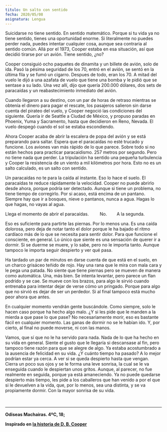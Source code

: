 ```yaml
---
titulo: Un salto con sentido
fecha: 2020/05/08 
asignatura: Lengua
---
```


Suicidarse no tiene sentido. En sentido matemático. Porque si tu vida ya no tiene sentido, tienes una oportunidad enorme. Si literalmente no puedes perder nada, puedes intentar cualquier cosa, aunque sea contraria al sentido común. Allá por el 1973, Cooper estaba en esa situación, así que decidió tirarse por un avión. Tiene sentido, ¿no?

Cooper consiguió ocho paquetes de dinamita y un billete de avión, solo de ida. Pasó la pésima seguridad de los 70, entró en el avión, se sentó en la última fila y se fumó un cigarro. Despues de todo, eran los 70. A mitad del vuelo le dijó a una azafata de vuelo que tiene una bomba y le pidió que se sentase a su lado. Una vez allí, dijo que quería 200.000 dólares, dos sets de paracaídas y un reabastecimiento inmediato del avión. 

Cuando llegaron a su destino, con un par de horas de retraso mientras se obtenía el dinero para pagar el rescate, los pasajeros salieron sin darse cuenta del pirateo del vuelo, y Cooper negoció las condiciones del siguiente. Quería ir de Seattle a Ciudad de México, y propuso paradas en Phoenix, Yuma y Sacramento, hasta que decidieron en Reno, Nevada. El vuelo despegó cuando el sol se estaba escondiendo. 

Ahora Cooper acaba de abrir la escalera de popa del avión y se está preparando para saltar. Espera que el paracaídas no esté trucado y funcione. Los aviones van más rápido de lo que parece. Sobre todo si no están hechos para practicar paracaidismo. 257 metros por segundo. Pero no tiene nada que perder. La tripulación ha sentido una pequeña turbulencia y Cooper la resistencia de un viento a mil kilómetros por hora. Esto no es un salto calculado, es un salto con sentido. 

Un paracaídas no te para la caída al instante. Eso lo hace el suelo. El paracaídas te reduce rápidamente la velocidad. Cooper no puede abrirlo desde ahora, porque podría ser detectado. Aunque si tiene un problema, no tiene tiempo de corregirlo. Por si acaso, está encima de un pantano. Siempre hay que ir a bosques, nieve o pantanos, nunca a agua. Hagas lo que hagas, no vayas al agua. 

Llega el momento de abrir el paracaídas.         No.        A la segunda. 

Eso es suficiente para partirte las piernas. Por lo menos una. Es una caída dolorosa, pero deja de notar tanto el dolor porque le ha bajado el ritmo cardíaco más de lo que se necesita para sentir dolor. Para que funcione el consciente, en general. Lo único que siente es una sensación de querer ir a dormir. Si se duerme se muere, y lo sabe, pero no le importa tanto. Aunque tampoco le importa seguir despierto y ver qué pasa.

Ha tardado un par de minutos en darse cuenta de que está en el suelo, en un charco grisáceo teñido de rojo. Hay una rana que le mira con mala cara y le pega una patada. No siente que tiene piernas pero se mueven de manera como automática. Una, más bien. Se intenta levantar, pero parece un flan podrido y se cae. Se mueve con los brazos, para algo le sirvió cuando entrenaba para intentar dejar de verse cómo un pringado. Porque para algo que no sirvió es dejar de ser un perdedor. Si al final tampoco está mucho peor ahora que antes. 

En cualquier momento vendrán gente buscándole. Como siempre, solo le hacen caso porque ha hecho algo malo. ¿Y si les pide que le manden a la mierda a que pase lo que pase? No necesariamente morir, eso es bastante fácil en cualquier momento. Las ganas de dormir no se le habían ido. Y, por cierto, al final no puede moverse, ni con las manos. 

Vamos, que sí que no le ha servido para nada. Nada de lo que ha hecho en su vida en general. Siente el gusto que le llegaría si descansase al fin, pero tampoco tiene razón para que se alegre de algo. Ya estaba acostumbrado a la ausencia de felicidad en su vida. ¿Y cuánto tiempo ha pasado? A lo mejor podrían estar ya cerca. A ver si se queda despierto hasta que vengan. Cierra un poco sus ojos y se le forma una leve sonrisa, la cual se le va enseguida cuando le despiertan unos gritos. Aunque, al parecer, no fue realmente en seguida, porque ya está amaneciendo. Ya no puede quedarse despierto más tiempo, les pide a los caballeros que han venido a por el que si le devuelven a la vida, que, por lo menos, sea una distinta, y se va propiamente dormir. Con la mayor sonrisa de su vida. 

<br>

---


**Odiseas Machairas. 4ºC, 18;**

**Inspirado en [la historia de D. B. Cooper](https://youtu.be/CbUjuwhQPKs)**